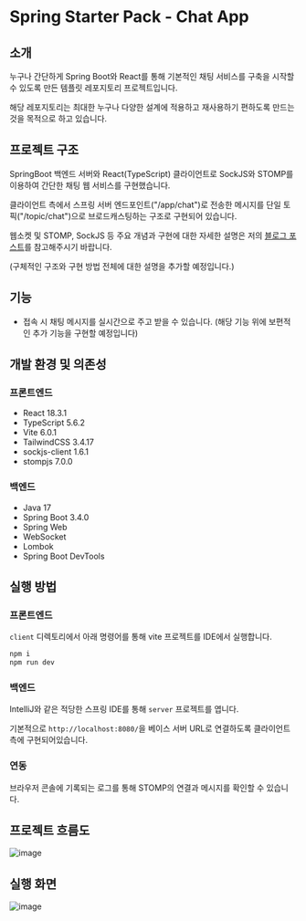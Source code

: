 # Spring Starter Pack - Chat App

## 소개
누구나 간단하게 Spring Boot와 React를 통해 기본적인 채팅 서비스를 구축을 시작할 수 있도록 만든 템플릿 레포지토리 프로젝트입니다.

해당 레포지토리는 최대한 누구나 다양한 설계에 적용하고 재사용하기 편하도록 만드는 것을 목적으로 하고 있습니다.

## 프로젝트 구조
SpringBoot 백엔드 서버와 React(TypeScript) 클라이언트로 SockJS와 STOMP를 이용하여 간단한 채팅 웹 서비스를 구현했습니다.

클라이언트 측에서 스프링 서버 엔드포인트("/app/chat")로 전송한 메시지를 단일 토픽("/topic/chat")으로 브로드캐스팅하는 구조로 구현되어 있습니다.

웹소켓 및 STOMP, SockJS 등 주요 개념과 구현에 대한 자세한 설명은 저의 [블로그 포스트](https://velog.io/@gyehyunbak/%EC%8A%A4%ED%94%84%EB%A7%81-%EB%A6%AC%EC%95%A1%ED%8A%B8-%EC%9B%B9%EC%86%8C%EC%BC%93-STOMP%EB%A1%9C-%EA%B0%84%EB%8B%A8%ED%95%9C-%EC%B1%84%ED%8C%85-%EA%B5%AC%ED%98%84%ED%95%98%EA%B8%B0)를 참고해주시기 바랍니다.

(구체적인 구조와 구현 방법 전체에 대한 설명을 추가할 예정입니다.)

## 기능
- 접속 시 채팅 메시지를 실시간으로 주고 받을 수 있습니다.
(해당 기능 위에 보편적인 추가 기능을 구현할 예정입니다)

## 개발 환경 및 의존성
### 프론트엔드
- React 18.3.1
- TypeScript 5.6.2
- Vite 6.0.1
- TailwindCSS 3.4.17
- sockjs-client 1.6.1
- stompjs 7.0.0
### 백엔드
- Java 17
- Spring Boot 3.4.0
- Spring Web
- WebSocket
- Lombok
- Spring Boot DevTools

## 실행 방법
### 프론트엔드
`client` 디렉토리에서 아래 명령어를 통해 vite 프로젝트를 IDE에서 실행합니다.

```bash
npm i
npm run dev
```

### 백엔드
IntelliJ와 같은 적당한 스프링 IDE를 통해 `server` 프로젝트를 엽니다.

기본적으로 `http://localhost:8080/`을 베이스 서버 URL로 연결하도록 클라이언트측에 구현되어있습니다. 

### 연동
브라우저 콘솔에 기록되는 로그를 통해 STOMP의 연결과 메시지를 확인할 수 있습니다.

## 프로젝트 흐름도
![image](https://github.com/user-attachments/assets/d8f2a18f-209f-4bdc-a40a-5cfc25ff8c6f)

## 실행 화면
![image](https://github.com/user-attachments/assets/9d158d30-aa79-42e1-9c2f-ea05c13580b8)

